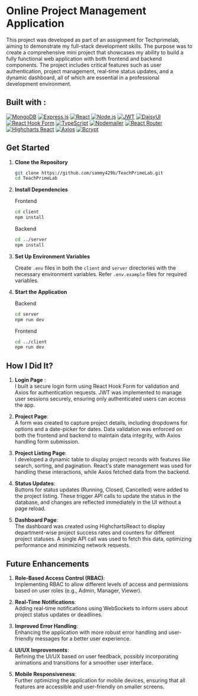 # Online Project Management Application

<!-- ## Why Did I Build This? -->

This project was developed as part of an assignment for Techprimelab, aiming to demonstrate my full-stack development skills. The purpose was to create a comprehensive mini project that showcases my ability to build a fully functional web application with both frontend and backend components. The project includes critical features such as user authentication, project management, real-time status updates, and a dynamic dashboard, all of which are essential in a professional development environment.

## Built with :

[![MongoDB][MongoDB]][MongoDB-url]
[![Express.js][Express.js]][Express-url]
[![React][React.js]][React-url]
[![Node.js][Node.js]][Node-url]
[![JWT][JWT]][JWT-url]
[![DaisyUI][DaisyUI]][DaisyUI-url]
[![React Hook Form][ReactHookForm]][ReactHookForm-url]
[![TypeScript][TypeScript]][TypeScript-url]
[![Nodemailer][Nodemailer]][Nodemailer-url]
[![React Router][ReactRouter]][ReactRouter-url]
[![Highcharts React][HighchartsReact]][HighchartsReact-url]
[![Axios][Axios]][Axios-url]
[![Bcrypt][Bcrypt]][Bcrypt-url]

 <!-- [![Shadcn][Shadcn]][Shadcn-url] -->
 <!-- [![Redis][Redis]][Redis-url] -->

## Get Started

1.  **Clone the Repository**

    ```bash
    git clone https://github.com/sammy429b/TeachPrimeLab.git
    cd TeachPrimeLab
    ```

2.  **Install Dependencies**

    Frontend

    ```bash
    cd client
    npm install
    ```

    Backend

    ```bash
    cd ../server
    npm install
    ```

3.  **Set Up Environment Variables**

    Create `.env` files in both the `client` and `server` directories with the necessary environment variables. Refer `.env.example` files for required variables.

4.  **Start the Application**

    Backend

    ```bash
    cd server
    npm run dev
    ```

    Frontend

    ```bash
    cd ../client
    npm run dev
    ```

## How I Did It?
1. **Login Page** :<br>
    I built a secure login form using React Hook Form for validation and Axios for authentication requests. JWT was implemented to manage user sessions securely, ensuring only authenticated users can access the app.

2. **Project Page**: <br>
   A form was created to capture project details, including dropdowns for options and a date-picker for dates. Data validation was enforced on both the frontend and backend to maintain data integrity, with Axios handling form submission.

3. **Project Listing Page**: <br>
   I developed a dynamic table to display project records with features like search, sorting, and pagination. React's state management was used for handling these interactions, while Axios fetched data from the backend.

4. **Status Updates**: <br>
   Buttons for status updates (Running, Closed, Cancelled) were added to the project listing. These trigger API calls to update the status in the database, and changes are reflected immediately in the UI without a page reload.

5. **Dashboard Page**: <br>
   The dashboard was created using HighchartsReact to display department-wise project success rates and counters for different project statuses. A single API call was used to fetch this data, optimizing performance and minimizing network requests.


## Future Enhancements
1. **Role-Based Access Control (RBAC)**:<br>
    Implementing RBAC to allow different levels of access and permissions based on user roles (e.g., Admin, Manager, Viewer).

2. **Real-Time Notifications**:<br>
    Adding real-time notifications using WebSockets to inform users about project status updates or deadlines.

3. **Improved Error Handling**:<br>
    Enhancing the application with more robust error handling and user-friendly messages for a better user experience.

4. **UI/UX Improvements**:<br>
    Refining the UI/UX based on user feedback, possibly incorporating animations and transitions for a smoother user interface.

5. **Mobile Responsiveness**:<br>
    Further optimizing the application for mobile devices, ensuring that all features are accessible and user-friendly on smaller screens.

[React.js]: https://img.shields.io/badge/React.js-20232A?style=for-the-badge&logo=react&logoColor=61DAFB
[React-url]: https://reactjs.org/
[Shadcn]: https://img.shields.io/badge/Shadcn-000000?style=for-the-badge&logo=shadcn&logoColor=white
[Shadcn-url]: https://shadcn.dev/
[TypeScript]: https://img.shields.io/badge/TypeScript-007ACC?style=for-the-badge&logo=typescript&logoColor=white
[TypeScript-url]: https://www.typescriptlang.org/
[Node.js]: https://img.shields.io/badge/Node.js-339933?style=for-the-badge&logo=nodedotjs&logoColor=white
[Node-url]: https://nodejs.org/
[Express.js]: https://img.shields.io/badge/Express.js-000000?style=for-the-badge&logo=express&logoColor=white
[Express-url]: https://expressjs.com/
[MongoDB]: https://img.shields.io/badge/MongoDB-47A248?style=for-the-badge&logo=mongodb&logoColor=white
[MongoDB-url]: https://www.mongodb.com/
[Redis]: https://img.shields.io/badge/Redis-DC382D?style=for-the-badge&logo=redis&logoColor=white
[Redis-url]: https://redis.io/
[JWT]: https://img.shields.io/badge/JWT-000000?style=for-the-badge&logo=jsonwebtokens&logoColor=white
[JWT-url]: https://jwt.io/
[Nodemailer]: https://img.shields.io/badge/Nodemailer-339933?style=for-the-badge&logo=nodemailer&logoColor=white
[Nodemailer-url]: https://nodemailer.com/
[DaisyUI]: https://img.shields.io/badge/DaisyUI-4B5563?style=for-the-badge&logo=DaisyUI&logoColor=white
[DaisyUI-url]: https://daisyui.com/
[ReactHookForm]: https://img.shields.io/badge/React_Hook_Form-EC5990?style=for-the-badge&logo=React-Hook-Form&logoColor=white
[ReactHookForm-url]: https://react-hook-form.com/
[ReactRouter]: https://img.shields.io/badge/React_Router-CA4245?style=for-the-badge&logo=React-Router&logoColor=white
[ReactRouter-url]: https://reactrouter.com/
[HighchartsReact]: https://img.shields.io/badge/Highcharts_React-003366?style=for-the-badge&logo=Highcharts&logoColor=white
[HighchartsReact-url]: https://www.highcharts.com/blog/tutorials/react/
[Axios]: https://img.shields.io/badge/Axios-5A29E4?style=for-the-badge&logo=Axios&logoColor=white
[Axios-url]: https://axios-http.com/
[Bcrypt]: https://img.shields.io/badge/Bcrypt-4A6DA7?style=for-the-badge&logo=Bcrypt&logoColor=white
[Bcrypt-url]: https://www.npmjs.com/package/bcryp
